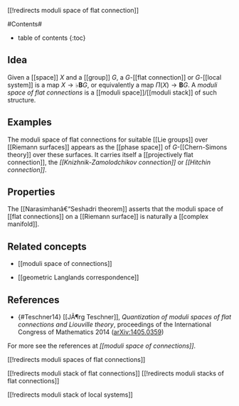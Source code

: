 [[!redirects moduli space of flat connection]]

#Contents#
* table of contents
{:toc}

## Idea

Given a [[space]] $X$ and a [[group]] $G$, a $G$-[[flat connection]] or $G$-[[local system]] is a map $X \to \flat \mathbf{B}G$, or equivalently a map $\Pi(X) \to \mathbf{B}G$. A _moduli space of flat connections_ is a [[moduli space]]/[[moduli stack]] of such structure.

## Examples

The moduli space of flat connections for suitable [[Lie groups]] over [[Riemann surfaces]] appears as the [[phase space]] of $G$-[[Chern-Simons theory]] over these surfaces. It carries itself a [[projectively flat connection]], the _[[Knizhnik-Zamolodchikov connection]]_ or _[[Hitchin connection]]_.

## Properties

The [[Narasimhanâ€“Seshadri theorem]] asserts that the moduli space of [[flat connections]] on a [[Riemann surface]] is naturally a [[complex manifold]].

## Related concepts

* [[moduli space of connections]]

* [[geometric Langlands correspondence]]

## References

* {#Teschner14} [[JÃ¶rg Teschner]], _Quantization of moduli spaces of flat connections and Liouville theory_, proceedings of the International Congress of Mathematics 2014 ([arXiv:1405.0359](http://arxiv.org/abs/1405.0359))

For more see the references at _[[moduli space of connections]]_.

[[!redirects moduli spaces of flat connections]]

[[!redirects moduli stack of flat connections]]
[[!redirects moduli stacks of flat connections]]

[[!redirects moduli stack of local systems]]
